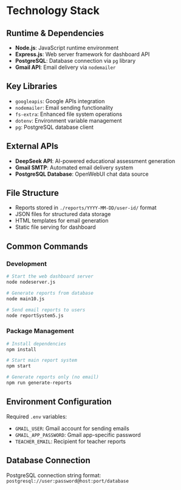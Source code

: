 # Technology Stack

## Runtime & Dependencies
- **Node.js**: JavaScript runtime environment
- **Express.js**: Web server framework for dashboard API
- **PostgreSQL**: Database connection via `pg` library
- **Gmail API**: Email delivery via `nodemailer`

## Key Libraries
- `googleapis`: Google APIs integration
- `nodemailer`: Email sending functionality  
- `fs-extra`: Enhanced file system operations
- `dotenv`: Environment variable management
- `pg`: PostgreSQL database client

## External APIs
- **DeepSeek API**: AI-powered educational assessment generation
- **Gmail SMTP**: Automated email delivery system
- **PostgreSQL Database**: OpenWebUI chat data source

## File Structure
- Reports stored in `./reports/YYYY-MM-DD/user-id/` format
- JSON files for structured data storage
- HTML templates for email generation
- Static file serving for dashboard

## Common Commands

### Development
```bash
# Start the web dashboard server
node nodeserver.js

# Generate reports from database
node main10.js

# Send email reports to users
node reportSystem5.js
```

### Package Management
```bash
# Install dependencies
npm install

# Start main report system
npm start

# Generate reports only (no email)
npm run generate-reports
```

## Environment Configuration
Required `.env` variables:
- `GMAIL_USER`: Gmail account for sending emails
- `GMAIL_APP_PASSWORD`: Gmail app-specific password
- `TEACHER_EMAIL`: Recipient for teacher reports

## Database Connection
PostgreSQL connection string format:
`postgresql://user:password@host:port/database`